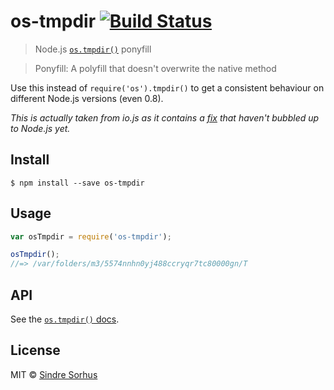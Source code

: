 # os-tmpdir [![Build Status](https://travis-ci.org/sindresorhus/os-tmpdir.svg?branch=master)](https://travis-ci.org/sindresorhus/os-tmpdir)

> Node.js [`os.tmpdir()`](https://nodejs.org/api/os.html#os_os_tmpdir) ponyfill

> Ponyfill: A polyfill that doesn't overwrite the native method

Use this instead of `require('os').tmpdir()` to get a consistent behaviour on different Node.js versions (even 0.8).

*This is actually taken from io.js as it contains a [fix](https://github.com/iojs/io.js/commit/b57cc51d8d3f4ad279591ae8fa6584ee22773b97) that haven't bubbled up to Node.js yet.*


## Install

```
$ npm install --save os-tmpdir
```


## Usage

```js
var osTmpdir = require('os-tmpdir');

osTmpdir();
//=> /var/folders/m3/5574nnhn0yj488ccryqr7tc80000gn/T
```


## API

See the [`os.tmpdir()` docs](https://nodejs.org/api/os.html#os_os_tmpdir).


## License

MIT © [Sindre Sorhus](http://sindresorhus.com)
